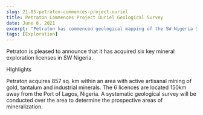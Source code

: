 ```yaml
---
slug: 21-05-petraton-commences-project-ouriel
title: Petraton Commences Project Ouriel Geological Survey
date: June 6, 2021
excerpt: "Petraton has commenced geological mapping of the SW Nigeria Schist Belt to identify Lithium mineralization potential"
tags: [Exploration]
---
```


Petraton is pleased to announce that it has acquired six key mineral exploration licenses in SW Nigeria.

HIghlights

Petraton acquires 857 sq. km within an area with active artisanal mining of gold, tantalum and industrial minerals.
The 6 licences are located 150km away from the Port of Lagos, Nigeria.
A systematic geological survey will be conducted over the area to determine the prospective areas of mineralization.


